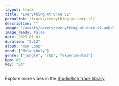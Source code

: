 ```yaml
---
layout: track
title: "Everything At Once S1"
permalink: /tracks/everything-at-once-s1/
description: ""
image: "/assets/covers/everything-at-once-s1.webp"
image_ready: false
date: 2025-01-01
duration: "3:12"
album: "Run Loop"
mood: ["Melancholy"]
genre: ["jungle", "r&b", "experimental"]
bpm: 80
key: "Eb"
---
```


Explore more vibes in the [StudioRich track library](/tracks/).
